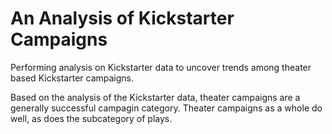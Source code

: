 # An Analysis of Kickstarter Campaigns
Performing analysis on Kickstarter data to uncover trends among theater based Kickstarter campaigns.

Based on the analysis of the Kickstarter data, theater campaigns are a generally successful campagin category. Theater campaigns as a whole do well, as does the subcategory of plays. 




